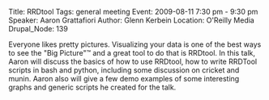 Title: RRDtool
Tags: general meeting
Event: 2009-08-11 7:30 pm - 9:30 pm
Speaker: Aaron Grattafiori
Author: Glenn Kerbein
Location: O'Reilly Media
Drupal_Node: 139

Everyone likes pretty pictures. Visualizing your data is one of the
best ways to see the "Big Picture"™ and a great tool to do that
is RRDtool. In this talk, Aaron will discuss the basics of how to use
RRDtool, how to write RRDTool scripts in bash and python, including some
discussion on cricket and munin. Aaron also will give a few demo examples
of some interesting graphs and generic scripts he created for the talk.
